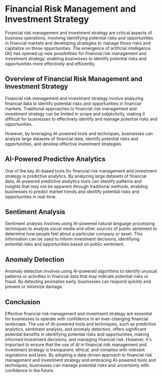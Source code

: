 Financial Risk Management and Investment Strategy
==============================================================================================================

Financial risk management and investment strategy are critical aspects of business operations, involving identifying potential risks and opportunities in financial markets and developing strategies to manage those risks and capitalize on those opportunities. The emergence of artificial intelligence (AI) has opened up new possibilities for financial risk management and investment strategy, enabling businesses to identify potential risks and opportunities more effectively and efficiently.

Overview of Financial Risk Management and Investment Strategy
-------------------------------------------------------------

Financial risk management and investment strategy involve analyzing financial data to identify potential risks and opportunities in financial markets. Traditional approaches to financial risk management and investment strategy can be limited in scope and subjectivity, making it difficult for businesses to effectively identify and manage potential risks and opportunities.

However, by leveraging AI-powered tools and techniques, businesses can analyze large datasets of financial data, identify potential risks and opportunities, and develop effective investment strategies.

AI-Powered Predictive Analytics
-------------------------------

One of the key AI-based tools for financial risk management and investment strategy is predictive analytics. By analyzing large datasets of financial data, AI-powered predictive analytics tools can identify patterns and insights that may not be apparent through traditional methods, enabling businesses to predict market trends and identify potential risks and opportunities in real-time.

Sentiment Analysis
------------------

Sentiment analysis involves using AI-powered natural language processing techniques to analyze social media and other sources of public sentiment to determine how people feel about a particular company or asset. This information can be used to inform investment decisions, identifying potential risks and opportunities based on public sentiment.

Anomaly Detection
-----------------

Anomaly detection involves using AI-powered algorithms to identify unusual patterns or activities in financial data that may indicate potential risks or fraud. By detecting anomalies early, businesses can respond quickly and prevent or minimize damage.

Conclusion
----------

Effective financial risk management and investment strategy are essential for businesses to operate with confidence in an ever-changing financial landscape. The use of AI-powered tools and techniques, such as predictive analytics, sentiment analysis, and anomaly detection, offers significant potential benefits in identifying potential risks and opportunities, making informed investment decisions, and managing financial risk. However, it's important to ensure that the use of AI in financial risk management and investment strategy is transparent, ethical, and complies with relevant regulations and laws. By adopting a data-driven approach to financial risk management and investment strategy and embracing AI-powered tools and techniques, businesses can manage potential risks and uncertainty with confidence in the future.
